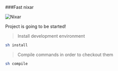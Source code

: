 ###Fast nixar

![Nixar](http://res.cloudinary.com/nixar-work/image/upload/v1447903516/wordle_t36ubv.png)





Project is going to be started!

>
>
>Install development environment
>
>
```sh
sh install
```
>
>
>Compile commands in order to checkout them
>
>
```sh
sh compile
```



